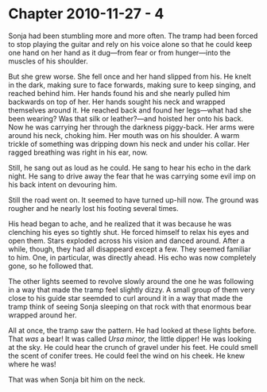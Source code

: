 # Chapter 2010-11-27 - 4

Sonja had been stumbling more and more often.  The tramp had been forced to stop playing
the guitar and rely on his voice alone so that he could keep one hand on her hand as it
dug—from fear or from hunger—into the muscles of his shoulder.

But she grew worse.  She fell once and her hand slipped from his.  He knelt in the dark,
making sure to face forwards, making sure to keep singing, and reached behind him.  Her
hands found his and she nearly pulled him backwards on top of her.  Her hands sought his
neck and wrapped themselves around it.  He reached back and found her legs—what had she
been wearing?  Was that silk or leather?—and hoisted her onto his back.  Now he was carrying
her through the darkness piggy-back.  Her arms were around his neck, choking him.  Her mouth
was on his shoulder.  A warm trickle of something was dripping down his neck and under his
collar.  Her ragged breathing was right in his ear, now.

Still, he sang out as loud as he could.  He sang to hear his echo in the dark night.  He sang
to drive away the fear that he was carrying some evil imp on his back intent on devouring him.

Still the road went on.  It seemed to have turned up-hill now.  The ground was rougher and he
nearly lost his footing several times.

His head began to ache, and he realized that it was because he was clenching his eyes so tightly
shut.  He forced himself to relax his eyes and open them.  Stars exploded across his
vision and danced around.  After a while, though, they had all disappeard except a few.  They
seemed familiar to him.  One, in particular, was directly ahead.  His echo was now completely
gone, so he followed that.

The other lights seemed to revolve slowly around the one he was following in a way that made
the tramp feel slightly dizzy.  A small group of them very close to his guide star seemded to
curl around it in a way that made the tramp think of seeing Sonja sleeping on that rock with
that enormous bear wrapped around her.

All at once, the tramp saw the pattern.  He had looked at these lights before.  That *was*
a bear! It was called *Ursa minor,* the little dipper!  He was looking at the sky.  He
could hear the crunch of gravel under his feet.  He could smell the scent of conifer trees.
He could feel the wind on his cheek.  He knew where he was!

That was when Sonja bit him on the neck.
